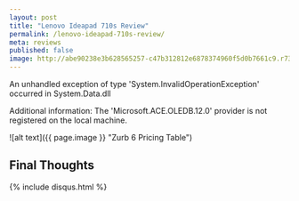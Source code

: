 ```yaml
---
layout: post
title: "Lenovo Ideapad 710s Review"
permalink: /lenovo-ideapad-710s-review/
meta: reviews
published: false
image: http://abe90238e3b628565257-c47b312812e6878374960f5d0b7661c9.r73.cf1.rackcdn.com/zurb6-pricing-table.PNG
---
```

An unhandled exception of type 'System.InvalidOperationException' occurred in System.Data.dll

Additional information: The 'Microsoft.ACE.OLEDB.12.0' provider is not registered on the local machine.

![alt text]({{ page.image }} "Zurb 6 Pricing Table")


## Final Thoughts


{% include disqus.html %}
